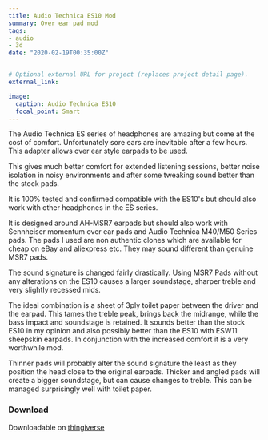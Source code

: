 ```yaml
---
title: Audio Technica ES10 Mod
summary: Over ear pad mod		 
tags:
- audio
- 3d
date: "2020-02-19T00:35:00Z"


# Optional external URL for project (replaces project detail page).
external_link: 

image:
  caption: Audio Technica ES10
  focal_point: Smart
---
```


The Audio Technica ES series of headphones are amazing but come at the cost of comfort. Unfortunately sore ears are inevitable after a few hours. This adapter allows over ear style earpads to be used.

This gives much better comfort for extended listening sessions, better noise isolation in noisy environments and after some tweaking sound better than the stock pads.

It is 100% tested and confirmed compatible with the ES10's but should also work with other headphones in the ES series.

It is designed around AH-MSR7 earpads but should also work with Sennheiser momentum over ear pads and Audio Technica M40/M50 Series pads. The pads I used are non authentic clones which are available for cheap on eBay and aliexpress etc. They may sound different than genuine MSR7 pads.

The sound signature is changed fairly drastically. Using MSR7 Pads without any alterations on the ES10 causes a larger soundstage, sharper treble and very slightly recessed mids. 

The ideal combination is a sheet of 3ply toilet paper between the driver and the earpad. This tames the treble peak, brings back the midrange, while the bass impact and soundstage is retained. It sounds better than the stock ES10 in my opinion and also possibly better than the ES10 with ESW11 sheepskin earpads. In conjunction with the increased comfort it is a very worthwhile mod.

Thinner pads will probably alter the sound signature the least as they position the head close to the original earpads. Thicker and angled pads will create a bigger soundstage, but can cause changes to treble. This can be managed surprisingly well with toilet paper.



### Download 

Downloadable on [thingiverse](https://www.thingiverse.com/thing:2705207)